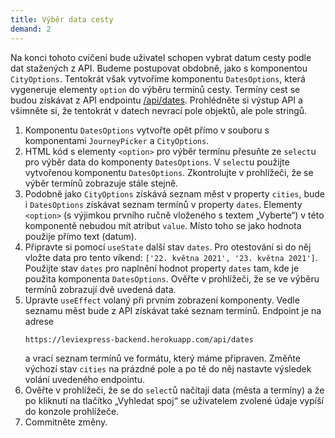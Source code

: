 ```yaml
---
title: Výběr data cesty
demand: 2
---
```


Na konci tohoto cvičení bude uživatel schopen vybrat datum cesty podle dat stažených z API. Budeme postupovat obdobně, jako s komponentou `CityOptions`. Tentokrát však vytvoříme komponentu `DatesOptions`, která vygeneruje elementy `option` do výběru termínů cesty. Termíny cest se budou získávat z API
endpointu [/api/dates](https://leviexpress-backend.herokuapp.com/api/dates). Prohlédněte si výstup API a všimněte si, že tentokrát v datech nevrací pole objektů, ale pole stringů.

1. Komponentu `DatesOptions` vytvořte opět přímo v souboru s komponentami `JourneyPicker` a `CityOptions`.
1. HTML kód s elementy `<option>` pro výběr termínu přesuňte ze `select`u pro výběr data do komponenty `DatesOptions`. V `select`u použijte vytvořenou komponentu `DatesOptions`. Zkontrolujte v prohlížeči, že se výběr termínů zobrazuje stále stejně.
1. Podobně jako `CityOptions` získává seznam měst v property `cities`, bude i `DatesOptions` získávat seznam termínů v property `dates`. Elementy `<option>` (s výjimkou prvního ručně vloženého s textem „Vyberte“) v této komponentě nebudou mít atribut `value`. Místo toho se jako hodnota použije přímo text (datum).
1. Připravte si pomocí `useState` další stav `dates`. Pro otestování si do něj vložte data pro tento víkend: `['22. května 2021', '23. května 2021']`. Použijte stav `dates` pro naplnění hodnot property `dates` tam, kde je použita komponenta `DatesOptions`. Ověřte v prohlížeči, že se ve výběru termínů zobrazují dvě uvedená data.
1. Upravte `useEffect` volaný při prvním zobrazení komponenty. Vedle seznamu měst bude z API získávat také seznam termínů. Endpoint je na adrese
   ```
   https://leviexpress-backend.herokuapp.com/api/dates
   ```
   a vrací seznam termínů ve formátu, který máme připraven. Změňte výchozí stav `cities` na prázdné pole a po té do něj nastavte výsledek volání uvedeného
   endpointu.
1. Ověřte v prohlížeči, že se do `select`ů načítají data (města a termíny) a že po kliknutí na tlačítko „Vyhledat spoj“ se uživatelem zvolené údaje vypíší do konzole prohlížeče.
1. Commitněte změny.

